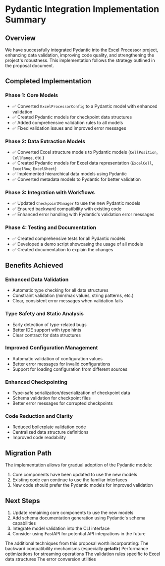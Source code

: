 # Pydantic Integration Implementation Summary

## Overview

We have successfully integrated Pydantic into the Excel Processor project, enhancing data validation, improving code quality, and strengthening the project's robustness. This implementation follows the strategy outlined in the proposal document.

## Completed Implementation

### Phase 1: Core Models
- ✅ Converted `ExcelProcessorConfig` to a Pydantic model with enhanced validation
- ✅ Created Pydantic models for checkpoint data structures
- ✅ Added comprehensive validation rules to all models
- ✅ Fixed validation issues and improved error messages

### Phase 2: Data Extraction Models
- ✅ Converted Excel structure models to Pydantic models (`CellPosition`, `CellRange`, etc.)
- ✅ Created Pydantic models for Excel data representation (`ExcelCell`, `ExcelRow`, `ExcelSheet`)
- ✅ Implemented hierarchical data models using Pydantic
- ✅ Converted metadata models to Pydantic for better validation

### Phase 3: Integration with Workflows
- ✅ Updated `CheckpointManager` to use the new Pydantic models
- ✅ Ensured backward compatibility with existing code
- ✅ Enhanced error handling with Pydantic's validation error messages

### Phase 4: Testing and Documentation
- ✅ Created comprehensive tests for all Pydantic models
- ✅ Developed a demo script showcasing the usage of all models
- ✅ Created documentation to explain the changes

## Benefits Achieved

### Enhanced Data Validation
- Automatic type checking for all data structures
- Constraint validation (min/max values, string patterns, etc.)
- Clear, consistent error messages when validation fails

### Type Safety and Static Analysis
- Early detection of type-related bugs
- Better IDE support with type hints
- Clear contract for data structures

### Improved Configuration Management
- Automatic validation of configuration values
- Better error messages for invalid configurations
- Support for loading configuration from different sources

### Enhanced Checkpointing
- Type-safe serialization/deserialization of checkpoint data
- Schema validation for checkpoint files
- Better error messages for corrupted checkpoints

### Code Reduction and Clarity
- Reduced boilerplate validation code
- Centralized data structure definitions
- Improved code readability

## Migration Path

The implementation allows for gradual adoption of the Pydantic models:

1. Core components have been updated to use the new models
2. Existing code can continue to use the familiar interfaces
3. New code should prefer the Pydantic models for improved validation

## Next Steps

1. Update remaining core components to use the new models
2. Add schema documentation generation using Pydantic's schema capabilities
3. Integrate model validation into the CLI interface
4. Consider using FastAPI for potential API integrations in the future 



The additional techniques from this proposal worth incorporating:
The backward compatibility mechanisms (especially __getattr__)
Performance optimizations for streaming operations
The validation rules specific to Excel data structures
The error conversion utilities